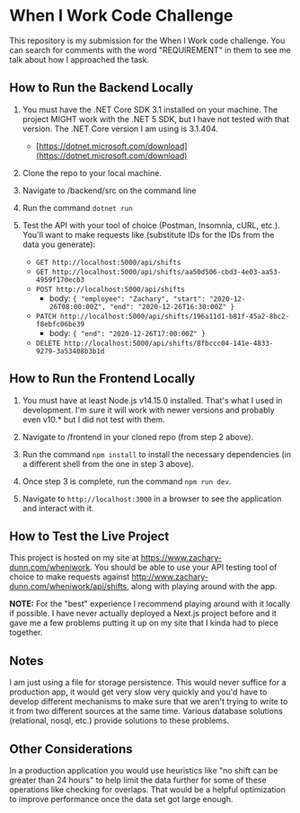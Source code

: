 # When I Work Code Challenge

This repository is my submission for the When I Work code challenge. You can
search for comments with the word "REQUIREMENT" in them to see me talk about how
I approached the task.

## How to Run the Backend Locally

1. You must have the .NET Core SDK 3.1 installed on your machine. The project MIGHT work with the .NET 5 SDK, but I have not tested with that version. The .NET Core version I am using is 3.1.404.

   - [https://dotnet.microsoft.com/download](https://dotnet.microsoft.com/download)

2. Clone the repo to your local machine.

3. Navigate to /backend/src on the command line

4. Run the command `dotnet run`

5. Test the API with your tool of choice (Postman, Insomnia, cURL, etc.). You'll
   want to make requests like (substitute IDs for the IDs from the data you
   generate):
   - `GET http://localhost:5000/api/shifts`
   - `GET http://localhost:5000/api/shifts/aa50d506-cbd3-4e03-aa53-4959f170ecb3`
   - `POST http://localhost:5000/api/shifts`
     - body: `{ "employee": "Zachary", "start": "2020-12-26T08:00:00Z", "end": "2020-12-26T16:30:00Z" }`
   - `PATCH http://localhost:5000/api/shifts/196a11d1-b81f-45a2-8bc2-f8ebfc06be39`
     - body: `{ "end": "2020-12-26T17:00:00Z" }`
   - `DELETE http://localhost:5000/api/shifts/8fbccc04-141e-4833-9279-3a53408b3b1d`

## How to Run the Frontend Locally

1. You must have at least Node.js v14.15.0 installed. That's what I used in development. I'm sure it will work with newer versions and probably even v10.\* but I did not test with them.

2. Navigate to /frontend in your cloned repo (from step 2 above).

3. Run the command `npm install` to install the necessary dependencies (in a different shell from the one in step 3 above).

4. Once step 3 is complete, run the command `npm run dev`.

5. Navigate to `http://localhost:3000` in a browser to see the application and interact with it.

## How to Test the Live Project

This project is hosted on my site at https://www.zachary-dunn.com/wheniwork.
You should be able to use your API testing tool of choice to make requests
against http://www.zachary-dunn.com/wheniwork/api/shifts, along with playing
around with the app.

**NOTE:** For the "best" experience I recommend playing around with it locally
if possible. I have never actually deployed a Next.js project before and it gave
me a few problems putting it up on my site that I kinda had to piece together.

## Notes

I am just using a file for storage persistence. This would never suffice for a
production app, it would get very slow very quickly and you'd have to develop
different mechanisms to make sure that we aren't trying to write to it from two
different sources at the same time. Various database solutions (relational,
nosql, etc.) provide solutions to these problems.

## Other Considerations

In a production application you would use heuristics like "no shift can be
greater than 24 hours" to help limit the data further for some of these
operations like checking for overlaps. That would be a helpful optimization to
improve performance once the data set got large enough.
